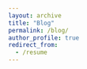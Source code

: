 ```yaml
---
layout: archive
title: "Blog"
permalink: /blog/
author_profile: true
redirect_from:
  - /resume
---
```

